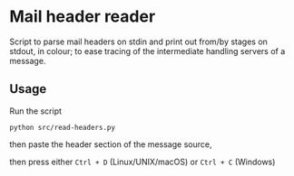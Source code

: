 # Mail header reader

Script to parse mail headers on stdin and print out from/by stages on stdout, in colour; to ease tracing of the intermediate handling servers of a message.

## Usage

Run the script

    python src/read-headers.py

then paste the header section of the message source,

then press either `Ctrl + D` (Linux/UNIX/macOS) or `Ctrl + C` (Windows)
